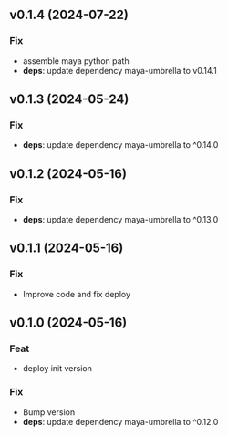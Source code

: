 ## v0.1.4 (2024-07-22)

### Fix

- assemble maya python path
- **deps**: update dependency maya-umbrella to v0.14.1

## v0.1.3 (2024-05-24)

### Fix

- **deps**: update dependency maya-umbrella to ^0.14.0

## v0.1.2 (2024-05-16)

### Fix

- **deps**: update dependency maya-umbrella to ^0.13.0

## v0.1.1 (2024-05-16)

### Fix

- Improve code and fix deploy

## v0.1.0 (2024-05-16)

### Feat

- deploy init version

### Fix

- Bump version
- **deps**: update dependency maya-umbrella to ^0.12.0
